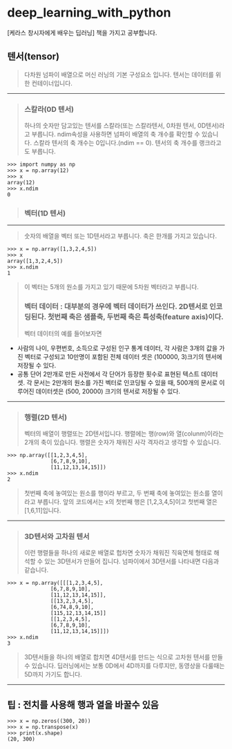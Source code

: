 # deep_learning_with_python
[케라스 창시자에게 배우는 딥러닝] 책을 가지고 공부합니다.

## 텐서(tensor)
> 다차원 넘파이 배열으로 머신 러닝의 기본 구성요소 입니다. 텐서는 데이터를 위한 컨테이너입니다.
-------------------------------------------------------------------
> ### 스칼라(0D 텐서)
> 하나의 숫자만 담고있는 텐서를 스칼라(또는 스칼라텐서, 0차원 텐서, 0D텐서)라고 부릅니다. ndim속성을 사용하면 넘파이 배열의 축 개수를 확인할 수 있습니다. 스칼라 텐서의 축 개수는 0입니다.(ndim == 0). 텐서의 축 개수를 랭크라고도 부릅니다.
```
>>> import numpy as np
>>> x = np.array(12)
>>> x
array(12)
>>> x.ndim
0
```
> ### 벡터(1D 텐서)
------------------------------------------------------------------
> 숫자의 배열을 벡터 또는 1D텐서라고 부릅니다. 축은 한개를 가지고 있습니다.
```
>>> x = np.array([1,3,2,4,5])
>>> x
array([1,3,2,4,5])
>>> x.ndim
1
```
> 이 벡터는 5개의 원소를 가지고 있기 때문에 5차원 벡터라고 부릅니다.
> ### 벡터 데이터 : 대부분의 경우에 벡터 데이터가 쓰인다. 2D텐서로 인코딩된다. 첫번째 축은 샘플축, 두번째 축은 특성축(feature axis)이다. 
> 벡터 데이터의 예를 들어보자면
* 사람의 나이, 우편번호, 소득으로 구성된 인구 통계 데이터, 각 사람은 3개의 값을 가진 벡터로 구성되고 10만명이 포함된 전체 데이터 셋은 (100000, 3)크기의 텐서에 저장될 수 있다.
* 공통 단어 2만개로 만든 사전에서 각 단어가 등장한 횟수로 표현된 텍스트 데이터셋. 각 문서는 2만개의 원소를 가진 벡터로 인코딩될 수 있을 때, 500개의 문서로 이루어진 데이터셋은 (500, 20000) 크기의 텐서로 저장될 수 있다.
------------------------------------------------------------------
> ### 행렬(2D 텐서)
> 벡터의 배열이 행렬또는 2D텐서입니다. 행렬에는 행(row)와 열(colunm)이라는 2개의 축이 있습니다. 행렬은 숫자가 채워진 사각 격자라고 생각할 수 있습니다.
```
>>> np.array([[1,2,3,4,5],
              [6,7,8,9,10],
              [11,12,13,14,15]])
>>> x.ndim
2
```
> 첫번째 축에 놓여있는 원소를 행이라 부르고, 두 번째 축에 놓여있는 원소를 열이라고 부릅니다. 앞의 코드에서는 x의 첫번째 행은 [1,2,3,4,5]이고 첫번째 열은 [1,6,11]입니다.
-------------------------------------------------------------
> ### 3D텐서와 고차원 텐서
> 이런 행렬들을 하나의 새로운 배열로 헙차면 숫자가 채워진 직육면체 형태로 해석할 수 있는 3D텐서가 만들어 집니다. 넘파이에서 3D텐서를 나타내면 다음과 같습니다.
```
>>> x = np.array([[[1,2,3,4,5],
              [6,7,8,9,10],
              [11,12,13,14,15]],
              [[13,2,3,4,5],
              [6,74,8,9,10],
              [115,12,13,14,15]]
              [[1,2,3,4,5],
              [6,7,8,9,10],
              [11,12,13,14,15]]])
>>> x.ndim
3
```
> 3D텐서들을 하나의 배열로 합치면 4D텐서를 만드는 식으로 고차원 텐서를 만들 수 있습니다. 딥러닝에서는 보통 0D에서 4D까지를 다루지만, 동영상을 다룰때는 5D까지 가기도 합니다.
-----------------------------------------------------------------
## 팁 : 전치를 사용해 행과 열을 바꿀수 있음
```
>>> x = np.zeros((300, 20))
>>> x = np.transpose(x)
>>> print(x.shape)
(20, 300)

```
